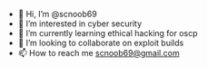 - 👋 Hi, I’m @scnoob69
- 👀 I’m interested in cyber security
- 🌱 I’m currently learning ethical hacking for oscp
- 💞️ I’m looking to collaborate on exploit builds
- 📫 How to reach me scnoob69@gmail.com

<!---
scnoob69/scnoob69 is a ✨ special ✨ repository because its `README.md` (this file) appears on your GitHub profile.
You can click the Preview link to take a look at your changes.
--->

